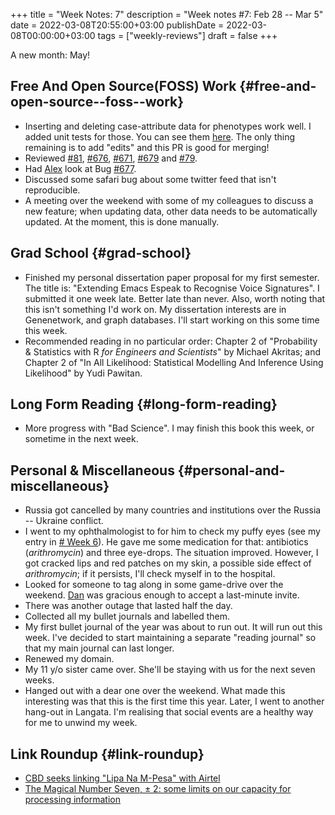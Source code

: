 +++
title = "Week Notes: 7"
description = "Week notes #7: Feb 28 -- Mar 5"
date = 2022-03-08T20:55:00+03:00
publishDate = 2022-03-08T00:00:00+03:00
tags = ["weekly-reviews"]
draft = false
+++

A new month: May!


## Free And Open Source(FOSS) Work {#free-and-open-source--foss--work}

-   Inserting and deleting case-attribute data for phenotypes work
    well. I added unit tests for those. You can see them [here](https://github.com/genenetwork/genenetwork3/pull/77). The only
    thing remaining is to add "edits" and this PR is good for merging!
-   Reviewed [#81](https://github.com/genenetwork/genenetwork3/pull/81),  [#676](https://github.com/genenetwork/genenetwork2/pull/676), [#671](https://github.com/genenetwork/genenetwork2/pull/671#pullrequestreview-897834464), [#679](https://github.com/genenetwork/genenetwork2/pull/679) and [#79](https://github.com/genenetwork/genenetwork3/pull/79).
-   Had [Alex](https://github.com/Alexanderlacuna) look at Bug [#677](https://github.com/genenetwork/genenetwork2/issues/677).
-   Discussed some safari bug about some twitter feed that isn't
    reproducible.
-   A meeting over the weekend with some of my colleagues to discuss a
    new feature; when updating data, other data needs to be
    automatically updated. At the moment, this is done manually.


## Grad School {#grad-school}

-   Finished my personal dissertation paper proposal for my first
    semester. The title is: "Extending Emacs Espeak to Recognise Voice
    Signatures". I submitted it one week late. Better late than
    never. Also, worth noting that this isn't something I'd work on. My
    dissertation interests are in Genenetwork, and graph databases. I'll
    start working on this some time this week.
-   Recommended reading in no particular order: Chapter 2 of
    "Probability & Statistics with R _for Engineers and Scientists_" by
    Michael Akritas; and Chapter 2 of "In All Likelihood: Statistical
    Modelling And Inference Using Likelihood" by Yudi Pawitan.


## Long Form Reading {#long-form-reading}

-   More progress with "Bad Science". I may finish this book this week, or sometime in the next week.


## Personal & Miscellaneous {#personal-and-miscellaneous}

-   Russia got cancelled by many countries and institutions over the
    Russia -- Ukraine conflict.
-   I went to my ophthalmologist to for him to check my puffy eyes (see
    my entry in [# Week 6](https://www.bonfacemunyoki.com/post/2022-02-27-week-notes-6/)). He gave me some medication for that:
    antibiotics (_arithromycin_) and three eye-drops. The situation
    improved. However, I got cracked lips and red patches on my skin, a
    possible side effect of _arithromycin_; if it persists, I'll check
    myself in to the hospital.
-   Looked for someone to tag along in some game-drive over the
    weekend. [Dan](https://www.linkedin.com/in/gitudaniel/) was gracious enough to accept a last-minute invite.
-   There was another outage that lasted half the day.
-   Collected all my bullet journals and labelled them.
-   My first bullet journal of the year was about to run out. It will
    run out this week. I've decided to start maintaining a separate
    "reading journal" so that my main journal can last longer.
-   Renewed my domain.
-   My 11 y/o sister came over. She'll be staying with us for the next
    seven weeks.
-   Hanged out with a dear one over the weekend. What made this
    interesting was that this is the first time this year. Later, I went
    to another hang-out in Langata. I'm realising that social events are
    a healthy way for me to unwind my week.


## Link Roundup {#link-roundup}

-   [CBD seeks linking "Lipa Na M-Pesa" with Airtel](https://www.businessdailyafrica.com/bd/markets/market-news/cbk-seeks-linking-lipa-na-m-pesa-with-airtel-3728538)
-   [The Magical Number Seven, ± 2: some limits on our capacity for processing information](https://fermatslibrary.com/s/the-magical-number-seven-plus-or-minus-two-some-limits-on-our-capacity-for-processing-information)